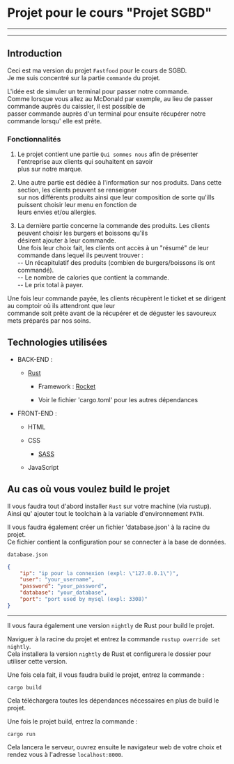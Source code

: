 # Projet pour le cours "Projet SGBD"

---
---

## Introduction

Ceci est ma version du projet ``Fastfood`` pour le cours de SGBD.  
Je me suis concentré sur la partie ``commande`` du projet.

L'idée est de simuler un terminal pour passer notre commande.  
Comme lorsque vous allez au McDonald par exemple, au lieu de passer commande auprès du caissier, il est possible de  
passer commande auprès d'un terminal pour ensuite récupérer notre commande lorsqu' elle est prête.


### Fonctionnalités

1. Le projet contient une partie ``Qui sommes nous`` afin de présenter l'entreprise aux clients qui souhaitent en savoir  
plus sur notre marque.

2. Une autre partie est dédiée à l'information sur nos produits. Dans cette section, les clients peuvent se renseigner  
sur nos différents produits ainsi que leur composition de sorte qu'ills puissent choisir leur menu en fonction de  
leurs envies et/ou allergies.

3. La dernière partie concerne la commande des produits. Les clients peuvent choisir les burgers et boissons qu'ils  
désirent ajouter à leur commande.  
Une fois leur choix fait, les clients ont accès à un "résumé" de leur commande dans lequel ils peuvent trouver :  
-- Un récapitulatif des produits (combien de burgers/boissons ils ont commandé).  
-- Le nombre de calories que contient la commande.  
-- Le prix total à payer.

Une fois leur commande payée, les clients récupèrent le ticket et se dirigent au comptoir où ils attendront que leur  
commande soit prête avant de la récupérer et de déguster les savoureux mets préparés par nos soins.

## Technologies utilisées
* BACK-END : 

  * [Rust](https://github.com/rust-lang/rust)
   
     * Framework : [Rocket](https://github.com/SergioBenitez/Rocket)
      
     * Voir le fichier 'cargo.toml' pour les autres dépendances

        
* FRONT-END :

  * HTML
  
  * CSS
  
    * [SASS](https://github.com/sass/sass)
    
  * JavaScript

## Au cas où vous voulez build le projet

Il vous faudra tout d'abord installer ``Rust`` sur votre machine (via rustup).  
Ainsi qu' ajouter tout le toolchain à la variable d'environnement ``PATH``.


Il vous faudra également créer un fichier 'database.json' à la racine du projet.  
Ce fichier contient la configuration pour se connecter à la base de données.

``database.json``
```json
{
    "ip": "ip pour la connexion (expl: \"127.0.0.1\")",
    "user": "your_username",
    "password": "your_password",
    "database": "your_database",
    "port": "port used by mysql (expl: 3308)"
}
```

---

Il vous faura également une version ``nightly`` de Rust pour build le projet.

Naviguer à la racine du projet et entrez la commande ``rustup override set nightly``.  
Cela installera la version ``nightly`` de Rust et configurera le dossier pour utiliser cette version.

Une fois cela fait, il vous faudra build le projet, entrez la commande :

``cargo build``

Cela téléchargera toutes les dépendances nécessaires en plus de build le projet.

Une fois le projet build, entrez la commande :

``cargo run``

Cela lancera le serveur, ouvrez ensuite le navigateur web de votre choix et rendez vous à l'adresse ``localhost:8000``.
